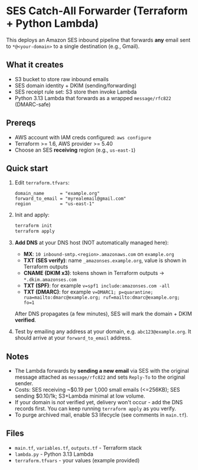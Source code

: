 # SES Catch-All Forwarder (Terraform + Python Lambda)

This deploys an Amazon SES inbound pipeline that forwards **any** email sent to `*@<your-domain>` to a single destination (e.g., Gmail).

## What it creates
- S3 bucket to store raw inbound emails
- SES domain identity + DKIM (sending/forwarding)
- SES receipt rule set: S3 store then invoke Lambda
- Python 3.13 Lambda that forwards as a wrapped `message/rfc822` (DMARC-safe)

## Prereqs
- AWS account with IAM creds configured: `aws configure`
- Terraform >= 1.6, AWS provider >= 5.40
- Choose an SES **receiving** region (e.g., `us-east-1`)

## Quick start
1. Edit `terraform.tfvars`:
   ```hcl
   domain_name      = "example.org"
   forward_to_email = "myrealemail@gmail.com"
   region           = "us-east-1"
   ```
2. Init and apply:
   ```bash
   terraform init
   terraform apply
   ```
3. **Add DNS** at your DNS host (NOT automatically managed here):
   - **MX**: `10 inbound-smtp.<region>.amazonaws.com` on `example.org`
   - **TXT (SES verify)**: name `_amazonses.example.org`, value is shown in Terraform outputs
   - **CNAME (DKIM x3)**: tokens shown in Terraform outputs -> `*.dkim.amazonses.com`
   - **TXT (SPF)**: for example `v=spf1 include:amazonses.com -all`
   - **TXT (DMARC)**: for example `v=DMARC1; p=quarantine; rua=mailto:dmarc@example.org; ruf=mailto:dmarc@example.org; fo=1`

   After DNS propagates (a few minutes), SES will mark the domain + DKIM **verified**.

4. Test by emailing any address at your domain, e.g. `abc123@example.org`. It should arrive at your `forward_to_email` address.

## Notes
- The Lambda forwards by **sending a new email** via SES with the original message attached as `message/rfc822` and sets `Reply-To` to the original sender.
- Costs: SES receiving ~$0.19 per 1,000 small emails (<=256KB); SES sending $0.10/1k; S3+Lambda minimal at low volume.
- If your domain is *not* verified yet, delivery won't occur - add the DNS records first. You can keep running `terraform apply` as you verify.
- To purge archived mail, enable S3 lifecycle (see comments in `main.tf`).

## Files
- `main.tf`, `variables.tf`, `outputs.tf` - Terraform stack
- `lambda.py` - Python 3.13 Lambda
- `terraform.tfvars` - your values (example provided)
